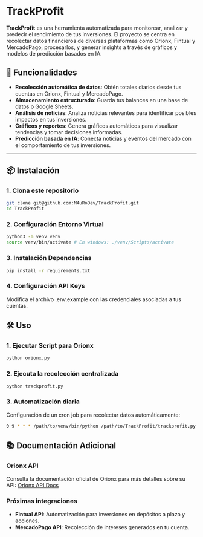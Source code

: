 # TrackProfit

**TrackProfit** es una herramienta automatizada para monitorear, analizar y predecir el rendimiento de tus inversiones. El proyecto se centra en recolectar datos financieros de diversas plataformas como Orionx, Fintual y MercadoPago, procesarlos, y generar insights a través de gráficos y modelos de predicción basados en IA.

## 🚀 Funcionalidades

- **Recolección automática de datos**: Obtén totales diarios desde tus cuentas en Orionx, Fintual y MercadoPago.
- **Almacenamiento estructurado**: Guarda tus balances en una base de datos o Google Sheets.
- **Análisis de noticias**: Analiza noticias relevantes para identificar posibles impactos en tus inversiones.
- **Gráficos y reportes**: Genera gráficos automáticos para visualizar tendencias y tomar decisiones informadas.
- **Predicción basada en IA**: Conecta noticias y eventos del mercado con el comportamiento de tus inversiones.

---

## 📦 Instalación

### 1. Clona este repositorio
```bash
git clone git@github.com:M4uRoDev/TrackProfit.git
cd TrackProfit
```

### 2. Configuración Entorno Virtual
```bash
python3 -m venv venv
source venv/bin/activate # En windows: ./venv/Scripts/activate
```

### 3. Instalación Dependencias
```bash
pip install -r requirements.txt
```

### 4. Configuración API Keys
Modifica el archivo .env.example con las credenciales asociadas a tus cuentas.

## 🛠️ Uso 

### 1. Ejecutar Script para Orionx
```bash
python orionx.py
```

### 2. Ejecuta la recolección centralizada
```bash
python trackprofit.py
```

### 3. Automatización diaria
Configuración de un cron job para recolectar datos automáticamente:
```bash
0 9 * * * /path/to/venv/bin/python /path/to/TrackProfit/trackprofit.py
```

## 📚 Documentación Adicional

### Orionx API
Consulta la documentación oficial de Orionx para más detalles sobre su API: [Orionx API Docs](https://docs.orionx.com/docs/)

### Próximas integraciones
- **Fintual API**: Automatización para inversiones en depósitos a plazo y acciones.
- **MercadoPago API**: Recolección de intereses generados en tu cuenta.

